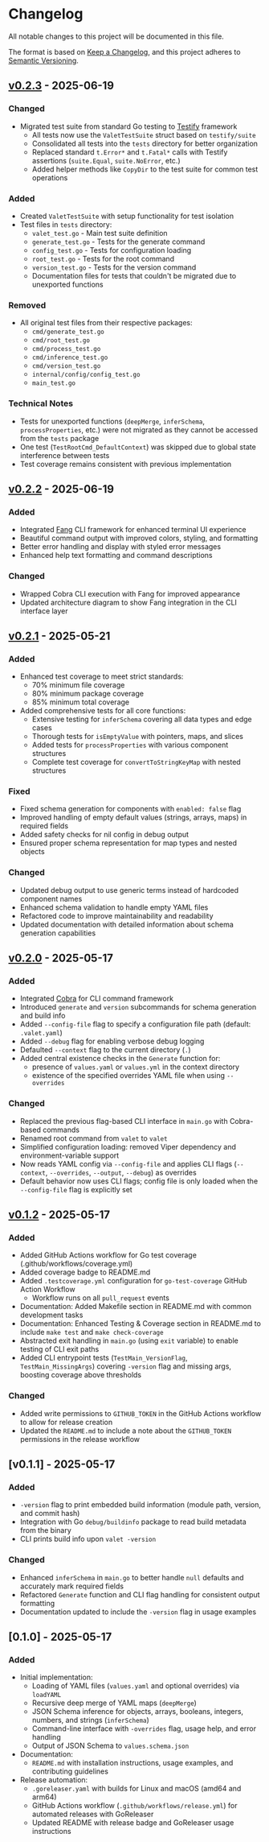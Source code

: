 # Changelog

All notable changes to this project will be documented in this file.

The format is based on [Keep a Changelog](https://keepachangelog.com/en/1.1.0/),
and this project adheres to [Semantic Versioning](https://semver.org/).

## [v0.2.3] - 2025-06-19

### Changed

- Migrated test suite from standard Go testing to [Testify](https://github.com/stretchr/testify) framework
  - All tests now use the `ValetTestSuite` struct based on `testify/suite`
  - Consolidated all tests into the `tests` directory for better organization
  - Replaced standard `t.Error*` and `t.Fatal*` calls with Testify assertions (`suite.Equal`, `suite.NoError`, etc.)
  - Added helper methods like `CopyDir` to the test suite for common test operations

### Added

- Created `ValetTestSuite` with setup functionality for test isolation
- Test files in `tests` directory:
  - `valet_test.go` - Main test suite definition
  - `generate_test.go` - Tests for the generate command
  - `config_test.go` - Tests for configuration loading
  - `root_test.go` - Tests for the root command
  - `version_test.go` - Tests for the version command
  - Documentation files for tests that couldn't be migrated due to unexported functions

### Removed

- All original test files from their respective packages:
  - `cmd/generate_test.go`
  - `cmd/root_test.go`
  - `cmd/process_test.go`
  - `cmd/inference_test.go`
  - `cmd/version_test.go`
  - `internal/config/config_test.go`
  - `main_test.go`

### Technical Notes

- Tests for unexported functions (`deepMerge`, `inferSchema`, `processProperties`, etc.) were not migrated as they cannot be accessed from the `tests` package
- One test (`TestRootCmd_DefaultContext`) was skipped due to global state interference between tests
- Test coverage remains consistent with previous implementation

## [v0.2.2] - 2025-06-19

### Added

- Integrated [Fang](https://github.com/charmbracelet/fang) CLI framework for enhanced terminal UI experience
- Beautiful command output with improved colors, styling, and formatting
- Better error handling and display with styled error messages
- Enhanced help text formatting and command descriptions

### Changed

- Wrapped Cobra CLI execution with Fang for improved appearance
- Updated architecture diagram to show Fang integration in the CLI interface layer

## [v0.2.1] - 2025-05-21

### Added

- Enhanced test coverage to meet strict standards:
  - 70% minimum file coverage
  - 80% minimum package coverage
  - 85% minimum total coverage
- Added comprehensive tests for all core functions:
  - Extensive testing for `inferSchema` covering all data types and edge cases
  - Thorough tests for `isEmptyValue` with pointers, maps, and slices
  - Added tests for `processProperties` with various component structures
  - Complete test coverage for `convertToStringKeyMap` with nested structures

### Fixed

- Fixed schema generation for components with `enabled: false` flag
- Improved handling of empty default values (strings, arrays, maps) in required fields
- Added safety checks for nil config in debug output
- Ensured proper schema representation for map types and nested objects

### Changed

- Updated debug output to use generic terms instead of hardcoded component names
- Enhanced schema validation to handle empty YAML files 
- Refactored code to improve maintainability and readability
- Updated documentation with detailed information about schema generation capabilities

## [v0.2.0] - 2025-05-17

### Added

- Integrated [Cobra](https://github.com/spf13/cobra) for CLI command framework
- Introduced `generate` and `version` subcommands for schema generation and build info
- Added `--config-file` flag to specify a configuration file path (default: `.valet.yaml`)
- Added `--debug` flag for enabling verbose debug logging
- Defaulted `--context` flag to the current directory (`.`)
- Added central existence checks in the `Generate` function for:
  - presence of `values.yaml` or `values.yml` in the context directory
  - existence of the specified overrides YAML file when using `--overrides`

### Changed

- Replaced the previous flag-based CLI interface in `main.go` with Cobra-based commands
- Renamed root command from `valet` to `valet`
- Simplified configuration loading: removed Viper dependency and environment-variable support
- Now reads YAML config via `--config-file` and applies CLI flags (`--context`, `--overrides`, `--output`, `--debug`) as overrides
- Default behavior now uses CLI flags; config file is only loaded when the `--config-file` flag is explicitly set

## [v0.1.2] - 2025-05-17

### Added

- Added GitHub Actions workflow for Go test coverage (.github/workflows/coverage.yml)
- Added coverage badge to README.md
- Added `.testcoverage.yml` configuration for `go-test-coverage` GitHub Action Workflow
  - Workflow runs on all `pull_request` events
- Documentation: Added Makefile section in README.md with common development tasks
- Documentation: Enhanced Testing & Coverage section in README.md to include `make test` and `make check-coverage`
- Abstracted exit handling in `main.go` (using `exit` variable) to enable testing of CLI exit paths
- Added CLI entrypoint tests (`TestMain_VersionFlag`, `TestMain_MissingArgs`) covering `-version` flag and missing args, boosting coverage above thresholds

### Changed

- Added write permissions to `GITHUB_TOKEN` in the GitHub Actions workflow to allow for release creation
- Updated the `README.md` to include a note about the `GITHUB_TOKEN` permissions in the release workflow

## [v0.1.1] - 2025-05-17

### Added

- `-version` flag to print embedded build information (module path, version, and commit hash)
- Integration with Go `debug/buildinfo` package to read build metadata from the binary
- CLI prints build info upon `valet -version`

### Changed

- Enhanced `inferSchema` in `main.go` to better handle `null` defaults and accurately mark required fields
- Refactored `Generate` function and CLI flag handling for consistent output formatting
- Documentation updated to include the `-version` flag in usage examples

## [0.1.0] - 2025-05-17

### Added
- Initial implementation:
  - Loading of YAML files (`values.yaml` and optional overrides) via `loadYAML`
  - Recursive deep merge of YAML maps (`deepMerge`)
  - JSON Schema inference for objects, arrays, booleans, integers, numbers, and strings (`inferSchema`)
  - Command-line interface with `-overrides` flag, usage help, and error handling
  - Output of JSON Schema to `values.schema.json`
- Documentation:
  - `README.md` with installation instructions, usage examples, and contributing guidelines
- Release automation:
  - `.goreleaser.yaml` with builds for Linux and macOS (amd64 and arm64)
  - GitHub Actions workflow (`.github/workflows/release.yml`) for automated releases with GoReleaser
  - Updated README with release badge and GoReleaser usage instructions


[v0.2.3]: https://github.com/mkm29/valet/releases/tag/v0.2.3
[v0.2.2]: https://github.com/mkm29/valet/releases/tag/v0.2.2
[v0.2.1]: https://github.com/mkm29/valet/releases/tag/v0.2.1
[v0.2.0]: https://github.com/mkm29/valet/releases/tag/v0.2.0
[v0.1.2]: https://github.com/mkm29/valet/releases/tag/v0.1.2
